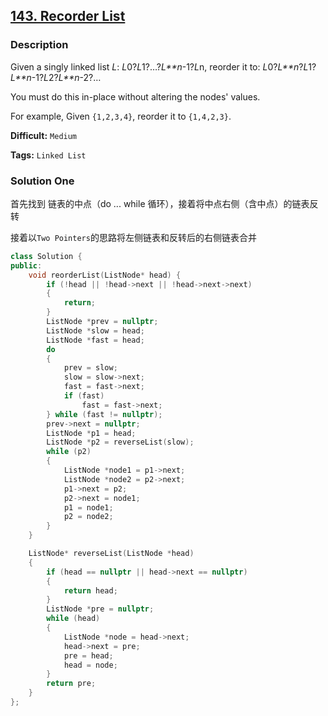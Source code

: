 ## [143. Recorder List](https://leetcode.com/problems/reorder-list/description/)

### Description

Given a singly linked list _L_: *L*0?*L*1?…?_L\*\*n_-1?*L*n,
reorder it to: *L*0?_L\*\*n_?*L*1?_L\*\*n_-1?*L*2?_L\*\*n_-2?…

You must do this in-place without altering the nodes' values.

For example,
Given `{1,2,3,4}`, reorder it to `{1,4,2,3}`.

**Difficult:** `Medium`

**Tags:** `Linked List`

### Solution One

首先找到 链表的中点（do ... while 循环），接着将中点右侧（含中点）的链表反转

接着以`Two Pointers`的思路将左侧链表和反转后的右侧链表合并

```c++
class Solution {
public:
    void reorderList(ListNode* head) {
        if (!head || !head->next || !head->next->next)
        {
            return;
        }
        ListNode *prev = nullptr;
        ListNode *slow = head;
        ListNode *fast = head;
        do
        {
            prev = slow;
            slow = slow->next;
            fast = fast->next;
            if (fast)
                fast = fast->next;
        } while (fast != nullptr);
        prev->next = nullptr;
        ListNode *p1 = head;
        ListNode *p2 = reverseList(slow);
        while (p2)
        {
            ListNode *node1 = p1->next;
            ListNode *node2 = p2->next;
            p1->next = p2;
            p2->next = node1;
            p1 = node1;
            p2 = node2;
        }
    }

    ListNode* reverseList(ListNode *head)
    {
        if (head == nullptr || head->next == nullptr)
        {
            return head;
        }
        ListNode *pre = nullptr;
        while (head)
        {
            ListNode *node = head->next;
            head->next = pre;
            pre = head;
            head = node;
        }
        return pre;
    }
};
```
